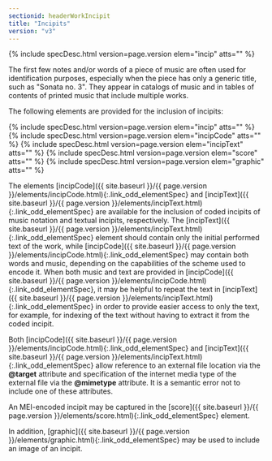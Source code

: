 ```yaml
---
sectionid: headerWorkIncipit
title: "Incipits"
version: "v3"
---
```






{% include specDesc.html version=page.version elem="incip" atts="" %}



The first few notes and/or words of a piece of music are often used for identification
purposes, especially when the piece has only a generic title, such as "Sonata no.
3". They
appear in catalogs of music and in tables of contents of printed music that include
multiple
works.

The following elements are provided for the inclusion of incipits:



{% include specDesc.html version=page.version elem="incip" atts="" %}
{% include specDesc.html version=page.version elem="incipCode" atts="" %}
{% include specDesc.html version=page.version elem="incipText" atts="" %}
{% include specDesc.html version=page.version elem="score" atts="" %}
{% include specDesc.html version=page.version elem="graphic" atts="" %}



The elements [incipCode]({{ site.baseurl }}/{{ page.version }}/elements/incipCode.html){:.link_odd_elementSpec} and [incipText]({{ site.baseurl }}/{{ page.version }}/elements/incipText.html){:.link_odd_elementSpec} are
available for the inclusion of coded incipits of music notation and textual incipits,
respectively. The [incipText]({{ site.baseurl }}/{{ page.version }}/elements/incipText.html){:.link_odd_elementSpec} element should contain only the initial
performed text of the work, while [incipCode]({{ site.baseurl }}/{{ page.version }}/elements/incipCode.html){:.link_odd_elementSpec} may contain both words and
music, depending on the capabilities of the scheme used to encode it. When both music
and
text are provided in [incipCode]({{ site.baseurl }}/{{ page.version }}/elements/incipCode.html){:.link_odd_elementSpec}, it may be helpful to repeat the text
in [incipText]({{ site.baseurl }}/{{ page.version }}/elements/incipText.html){:.link_odd_elementSpec} in order to provide easier access to only the text, for
example, for indexing of the text without having to extract it from the coded incipit.


Both [incipCode]({{ site.baseurl }}/{{ page.version }}/elements/incipCode.html){:.link_odd_elementSpec} and [incipText]({{ site.baseurl }}/{{ page.version }}/elements/incipText.html){:.link_odd_elementSpec} allow reference to
an external file location via the **@target** attribute and specification of the
internet media type of the external file via the **@mimetype** attribute. It is a
semantic error not to include one of these attributes.


An MEI-encoded incipit may be captured in the [score]({{ site.baseurl }}/{{ page.version }}/elements/score.html){:.link_odd_elementSpec} element.


In addition, [graphic]({{ site.baseurl }}/{{ page.version }}/elements/graphic.html){:.link_odd_elementSpec} may be used to include an image of an
incipit.



